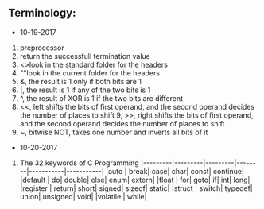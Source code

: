 Terminology:
-----------------
* 10-19-2017
1. preprocessor
2. return the successfull termination value
3. <>look in the standard folder for the headers
4. ""look in the current folder for the headers
5. &, the result is 1 only if both bits are 1
6. |, the result is 1 if any of the two bits is 1
7. ^, the result of XOR is 1 if the two bits are different
8. <<, left shifts the bits of first operand, and the second operand decides the number of places to shift
9, >>, right shifts the bits of first operand, and the second operand decides the number of places to shift
10. ~, bitwise NOT, takes one number and inverts all bits of it

* 10-20-2017
1. The 32 keywords of C Programming
  |---------|---------|---------|--------|-----------|-----------|
  |auto     |    break|     case|    char|      const|   continue|
  |default  |       do|   double|    else|       enum|     extern|
  |float    |      for|     goto|      if|        int|       long|
  |register |   return|    short|  signed|     sizeof|     static|
  |struct   |   switch|  typedef|   union|   unsigned|       void|
  |volatile |    while| 
